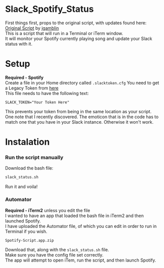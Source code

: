 # Slack_Spotify_Status
First things first, props to the original script, with updates found here:
[Original Script](https://gist.github.com/jgamblin/9701ed50398d138c65ead316b5d11b26) by [jgamblin](https://gist.github.com/jgamblin)  
This is a script that will run in a Terminal or iTerm window.  
It will monitor your Spotify currently playing song and update your Slack status with it.

# Setup
**Required - Spotify**  
Create a file in your Home directory called `.slacktoken.cfg`
You need to get a Legacy Token from [here](https://api.slack.com/custom-integrations/legacy-tokens)  
This file needs to have the following text:
```
SLACK_TOKEN="Your Token Here"
```
This prevents your token from being in the same location as your script.  
One note that I recently discovered. The emoticon that is in the code has to match one that you have in your Slack instance. Otherwise it won't work. 

# Instalation
### Run the script manually
Download the bash file:
```sh
slack_status.sh
```
Run it and voila!

### Automator
**Required - iTerm2** unless you edit the file  
I wanted to have an app that loaded the bash file in iTerm2 and then launched Spotify.  
I have uploaded the Automator file, of which you can edit in order to run in Terminal if you wish.
```
Spotify-Script.app.zip
```
Download that, along with the `slack_status.sh` file.  
Make sure you have the config file set correctly.  
The app will attempt to open iTem, run the script, and then launch Spotify. 